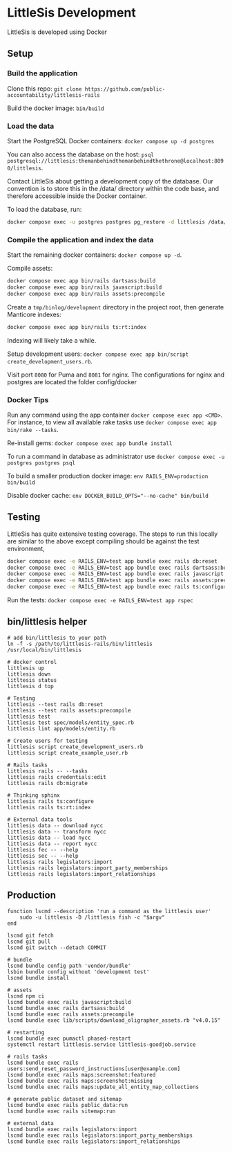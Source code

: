 # LittleSis Development

LittleSis is developed using Docker

## Setup

### Build the application

Clone this repo: `git clone https://github.com/public-accountability/littlesis-rails`

Build the docker image: `bin/build`

### Load the data

Start the PostgreSQL Docker containers: `docker compose up -d postgres`

You can also access the database on the host: `psql postgresql://littlesis:themanbehindthemanbehindthethrone@localhost:8090/littlesis`.

Contact LittleSis about getting a development copy of the database.  Our convention is to store this in the /data/ directory within the code base, and therefore accessible inside the Docker container.

To load the database, run:

``` sh
docker compose exec -u postgres postgres pg_restore -d littlesis /data/database.pgdump
```

### Compile the application and index the data

Start the remaining docker containers: `docker compose up -d`.

Compile assets:

``` sh
docker compose exec app bin/rails dartsass:build
docker compose exec app bin/rails javascript:build
docker compose exec app bin/rails assets:precompile
```

Create a ```tmp/binlog/development``` directory in the project root, then generate Manticore indexes:

``` sh
docker compose exec app bin/rails ts:rt:index
```

Indexing will likely take a while.

Setup development users: `docker compose exec app bin/script create_development_users.rb`.

Visit port `8080` for Puma and `8081` for nginx. The configurations for nginx and postgres are located the folder config/docker


### Docker Tips

Run any command using the app container `docker compose exec app <CMD>`. For instance, to view all available rake tasks use `docker compose exec app bin/rake --tasks`.

Re-install gems: `docker compose exec app bundle install`

To run a command in database as administrator use `docker compose exec -u postgres postgres psql`

To build a smaller production docker image: `env RAILS_ENV=production bin/build`

Disable docker cache: `env DOCKER_BUILD_OPTS="--no-cache" bin/build`


## Testing

LittleSis has quite extensive testing coverage.  The steps to run this locally are similar to the above except compiling should be against the test environment,

``` sh
docker compose exec -e RAILS_ENV=test app bundle exec rails db:reset
docker compose exec -e RAILS_ENV=test app bundle exec rails dartsass:build
docker compose exec -e RAILS_ENV=test app bundle exec rails javascript:build
docker compose exec -e RAILS_ENV=test app bundle exec rails assets:precompile
docker compose exec -e RAILS_ENV=test app bundle exec rails ts:configure
```

Run the tests: `docker compose exec -e RAILS_ENV=test app rspec`


## bin/littlesis helper

``` fish
# add bin/littlesis to your path
ln -f -s /path/to/littlesis-rails/bin/littlesis /usr/local/bin/littlesis

# docker control
littlesis up
littlesis down
litltesis status
littlesis d top

# Testing
littlesis --test rails db:reset
littlesis --test rails assets:precompile
littlesis test
littlesis test spec/models/entity_spec.rb
littlesis lint app/models/entity.rb

# Create users for testing
littlesis script create_development_users.rb
littlesis script create_example_user.rb

# Rails tasks
littlesis rails -- --tasks
littlesis rails credentials:edit
littlesis rails db:migrate

# Thinking sphinx
littlesis rails ts:configure
littlesis rails ts:rt:index

# External data tools
littlesis data -- download nycc
littlesis data -- transform nycc
littlesis data -- load nycc
littlesis data -- report nycc
littlesis fec -- --help
littlesis sec -- --help
littlesis rails legislators:import
littlesis rails legislators:import_party_memberships
littlesis rails legislators:import_relationships
```

## Production


``` fish
function lscmd --description 'run a command as the littlesis user'
    sudo -u littlesis -D /littlesis fish -c "$argv"
end

lscmd git fetch
lscmd git pull
lscmd git switch --detach COMMIT

# bundle
lscmd bundle config path 'vendor/bundle'
lsbin bundle config without 'development test'
lscmd bundle install

# assets
lscmd npm ci
lscmd bundle exec rails javascript:build
lscmd bundle exec rails dartsass:build
lscmd bundle exec rails assets:precompile
lscmd bundle exec lib/scripts/download_oligrapher_assets.rb "v4.0.15"

# restarting
lscmd bundle exec pumactl phased-restart
systemctl restart littlesis.service littlesis-goodjob.service

# rails tasks
lscmd bundle exec rails users:send_reset_password_instructions[user@example.com]
lscmd bundle exec rails maps:screenshot:featured
lscmd bundle exec rails maps:screenshot:missing
lscmd bundle exec rails maps:update_all_entity_map_collections

# generate public dataset and sitemap
lscmd bundle exec rails public_data:run
lscmd bundle exec rails sitemap:run

# external data
lscmd bundle exec rails legislators:import
lscmd bundle exec rails legislators:import_party_memberships
lscmd bundle exec rails legislators:import_relationships
```
